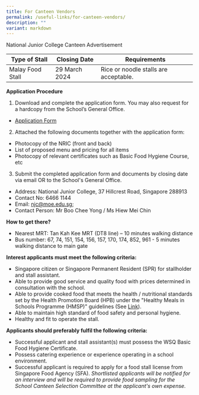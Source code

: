 ```yaml
---
title: For Canteen Vendors
permalink: /useful-links/for-canteen-vendors/
description: ""
variant: markdown
---
```

National Junior College Canteen Advertisement

| Type of Stall | Closing Date | Requirements |
| -------- | -------- | -------- |
| Malay Food Stall | 29 March 2024 | Rice or noodle stalls are acceptable.|

**Application Procedure**
1. Download and complete the application form. You may also request for a hardcopy from the School’s General Office.

* [Application Form](/files/FormBF7.pdf)

2. Attached the following documents together with the application form:
* Photocopy of the NRIC (front and back)
* List of proposed menu and pricing for all items
* Photocopy of relevant certificates such as Basic Food Hygiene Course, etc

3. Submit the completed application form and documents by closing date via email OR to the School's General Office.
* Address: National Junior College, 37 Hillcrest Road, Singapore 288913
* Contact No: 6466 1144
* Email: njc@moe.edu.sg; 
* Contact Person: Mr Boo Chee Yong / Ms Hiew Mei Chin 

**How to get there?**
* Nearest MRT: Tan Kah Kee MRT (DT8 line) – 10 minutes walking distance
* Bus number: 67, 74, 151, 154, 156, 157, 170, 174, 852, 961 - 5 minutes walking distance to main gate

**Interest applicants must meet the following criteria:**
* Singapore citizen or Singapore Permanent Resident (SPR) for stallholder and stall assistant.
* Able to provide good service and quality food with prices determined in consultation with the school.
* Able to provide cooked food that meets the health / nutritional standards set by the Health Promotion Board (HPB) under the "Healthy Meals in Schools Programme (HMSP)" guidelines 
(See [Link](https://hpb.gov.sg/schools/school-programmes/healthy-meals-in-schools-programme)).
* Able to maintain high standard of food safety and personal hygiene.
* Healthy and fit to operate the stall.


**Applicants should preferably fulfil the following criteria:**
* Successful applicant and stall assistant(s) must possess the WSQ Basic Food Hygiene Certificate.
* Possess catering experience or experience operating in a school environment.
* Successful applicant is required to apply for a food stall license from Singapore Food Agency (SFA).
*Shortlisted applicants will be notified for an interview and will be required to provide food sampling for the School Canteen Selection Committee at the applicant's own expense.*